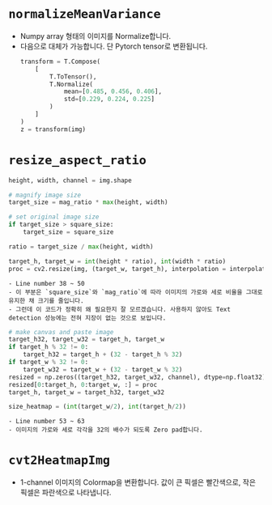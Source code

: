 # `normalizeMeanVariance`
- Numpy array 형태의 이미지를 Normalize합니다.
- 다음으로 대체가 가능합니다. 단 Pytorch tensor로 변환됩니다.
    ```python
    transform = T.Compose(
        [
            T.ToTensor(),
            T.Normalize(
                mean=[0.485, 0.456, 0.406],
                std=[0.229, 0.224, 0.225]
            )
        ]
    )
    z = transform(img)
    ```

# `resize_aspect_ratio`
```python
height, width, channel = img.shape

# magnify image size
target_size = mag_ratio * max(height, width)

# set original image size
if target_size > square_size:
    target_size = square_size

ratio = target_size / max(height, width)    

target_h, target_w = int(height * ratio), int(width * ratio)
proc = cv2.resize(img, (target_w, target_h), interpolation = interpolation)
```
    - Line number 38 ~ 50
    - 이 부분은 `square_size`와 `mag_ratio`에 따라 이미지의 가로와 세로 비율을 그대로 유지한 채 크기를 줄입니다.
    - 그런데 이 코드가 정확히 왜 필요한지 잘 모르겠습니다. 사용하지 않아도 Text detection 성능에는 전혀 지장이 없는 것으로 보입니다.
```python
# make canvas and paste image
target_h32, target_w32 = target_h, target_w
if target_h % 32 != 0:
    target_h32 = target_h + (32 - target_h % 32)
if target_w % 32 != 0:
    target_w32 = target_w + (32 - target_w % 32)
resized = np.zeros((target_h32, target_w32, channel), dtype=np.float32)
resized[0:target_h, 0:target_w, :] = proc
target_h, target_w = target_h32, target_w32

size_heatmap = (int(target_w/2), int(target_h/2))
```
    - Line number 53 ~ 63
    - 이미지의 가로와 세로 각각을 32의 배수가 되도록 Zero pad합니다.

# `cvt2HeatmapImg`
- 1-channel 이미지의 Colormap을 변환합니다. 값이 큰 픽셀은 빨간색으로, 작은 픽셀은 파란색으로 나타냅니다.